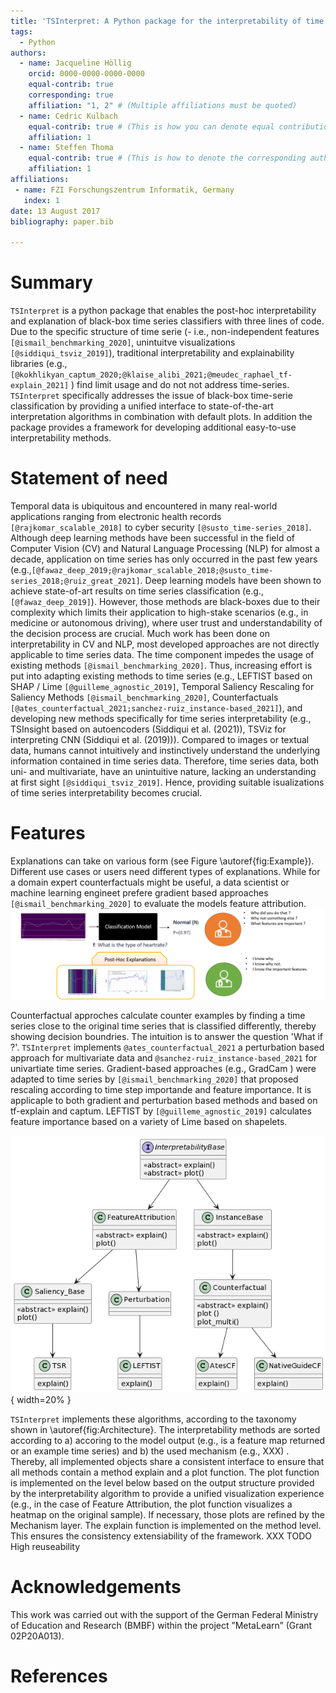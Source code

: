 ```yaml
---
title: 'TSInterpret: A Python package for the interpretability of time series classification'
tags:
  - Python
authors:
  - name: Jacqueline Höllig 
    orcid: 0000-0000-0000-0000
    equal-contrib: true
    corresponding: true
    affiliation: "1, 2" # (Multiple affiliations must be quoted)
  - name: Cedric Kulbach
    equal-contrib: true # (This is how you can denote equal contributions between multiple authors)
    affiliation: 1
  - name: Steffen Thoma
    equal-contrib: true # (This is how to denote the corresponding author)
    affiliation: 1
affiliations:
 - name: FZI Forschungszentrum Informatik, Germany
   index: 1
date: 13 August 2017
bibliography: paper.bib

---
```


# Summary

`TSInterpret` is a python package that enables the post-hoc interpretability and explanation of black-box time series classifiers with three lines of code. Due to the specific structure of time serie (- i.e., non-independent features `[@ismail_benchmarking_2020]`, unintuitve visualizations `[@siddiqui_tsviz_2019]`), traditional interpretability and explainability libraries (e.g., `[@kokhlikyan_captum_2020;@klaise_alibi_2021;@meudec_raphael_tf-explain_2021]` ) find limit usage and do not not address time-series. `TSInterpret` specifically addresses the issue of black-box time-serie classification by providing a unified interface to state-of-the-art interpretation algorithms in combination with default plots. In addition the package provides a framework for developing additional easy-to-use interpretability methods.

# Statement of need

Temporal data is ubiquitous and encountered in many real-world applications ranging from electronic health records `[@rajkomar_scalable_2018]` to cyber security `[@susto_time-series_2018]`. Although deep learning methods have been successful in the field of Computer Vision (CV) and Natural Language Processing (NLP) for almost a decade, application on time series has only occurred in the past few years (e.g.,`[@fawaz_deep_2019;@rajkomar_scalable_2018;@susto_time-series_2018;@ruiz_great_2021]`. Deep learning models have been shown to achieve state-of-art results on time series classification (e.g., `[@fawaz_deep_2019]`). However, those methods are black-boxes due to their complexity which limits their application to high-stake scenarios (e.g., in medicine or autonomous driving), where user trust and understandability of the decision process are crucial. Much work has been done on interpretability in CV and NLP, most developed approaches are not directly applicable to time series data. The time component impedes the usage of existing methods `[@ismail_benchmarking_2020]`. Thus, increasing effort is put into adapting existing methods to time series (e.g., LEFTIST based on SHAP / Lime `[@guilleme_agnostic_2019]`, Temporal Saliency Rescaling for Saliency Methods `[@ismail_benchmarking_2020]`, Counterfactuals `[@ates_counterfactual_2021;sanchez-ruiz_instance-based_2021]`), and developing new methods specifically for time series interpretability (e.g., TSInsight based on autoencoders (Siddiqui et al. (2021)), TSViz for interpreting CNN (Siddiqui et al. (2019))). Compared to images or textual data, humans cannot intuitively and instinctively understand the underlying information contained in time series data. Therefore, time series data, both uni- and multivariate, have an unintuitive nature, lacking an understanding at first sight  `[@siddiqui_tsviz_2019]`. Hence, providing suitable isualizations of time series interpretability becomes crucial.

# Features

Explanations can take on various form (see Figure  \autoref{fig:Example}). Different use cases or users need different types of explanations. While for a domain expert counterfactuals might be useful, a data scientist or machine learning engineet prefere gradient based approaches `[@ismail_benchmarking_2020]` to evaluate the models feature attribution.
![Explanations.\label{fig:Example}](ECG.png)

Counterfactual approches calculate counter examples by finding a time series close to the original time series that is classified differently, thereby showing decision boundries. The intuition is to answer the question 'What if ?'. `TSInterpret` implements `@ates_counterfactual_2021` a perturbation based approach for multivariate data and `@sanchez-ruiz_instance-based_2021` for univartiate time series.
Gradient-based approaches (e.g., GradCam ) were adapted to time series by `[@ismail_benchmarking_2020]` that proposed rescaling according to time step importande and feature importance. It is applicaple to both gradient and perturbation based methods and based on tf-explain and captum. 
LEFTIST by `[@guilleme_agnostic_2019]` calculates feature importance based on a variety of Lime based on shapelets.

![Architecture of TSInterpret.\label{fig:Architecture}](Taxonomy.png){ width=20% }

`TSInterpret` implements these algorithms, according to the taxonomy shown in \autoref{fig:Architecture}. The interpretability methods are sorted according to a) accoring to the model output (e.g., is a feature map returned or an example time series) and b) the used mechanism (e.g., XXX) . Thereby, all implemented objects share a consistent interface to ensure that all methods contain a method explain and a plot function. The plot function is implemented on the level below based on the output structure provided by the interpretability algorithm to provide a unified visualization experience (e.g., in the case of Feature Attribution, the plot function visualizes a heatmap on the original sample). If necessary, those plots are refined by the Mechanism layer. The explain function is implemented on the method level.
This ensures the consistency extensiability of the framework.
XXX TODO High reuseability 


# Acknowledgements

This work was carried out with the support of the German Federal Ministry of Education
and Research (BMBF) within the project ”MetaLearn” (Grant 02P20A013).

# References